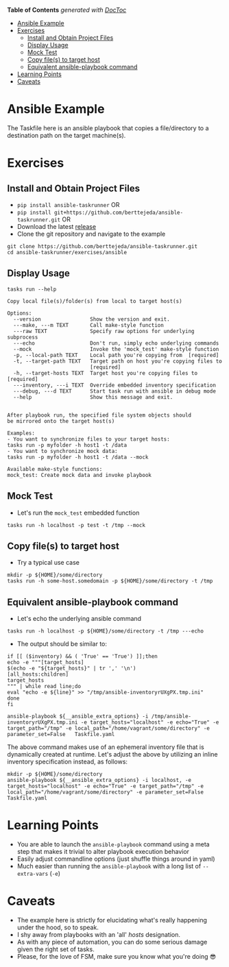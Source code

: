 <!-- START doctoc generated TOC please keep comment here to allow auto update -->
<!-- DON'T EDIT THIS SECTION, INSTEAD RE-RUN doctoc TO UPDATE -->
**Table of Contents**  *generated with [DocToc](https://github.com/thlorenz/doctoc)*

- [Ansible Example](#ansible-example)
- [Exercises](#exercises)
  - [Install and Obtain Project Files](#install-and-obtain-project-files)
  - [Display Usage](#display-usage)
  - [Mock Test](#mock-test)
  - [Copy file(s) to target host](#copy-files-to-target-host)
  - [Equivalent ansible-playbook command](#equivalent-ansible-playbook-command)
- [Learning Points](#learning-points)
- [Caveats](#caveats)

<!-- END doctoc generated TOC please keep comment here to allow auto update -->

<a name="ansible-example"></a>
# Ansible Example

The Taskfile here is an ansible playbook that copies a file/directory to a destination path on the target machine(s).

<a name="exercises"></a>
# Exercises

<a name="install-and-obtain-project-files"></a>
## Install and Obtain Project Files

* `pip install ansible-taskrunner` OR<br />
* `pip install git+https://github.com/berttejeda/ansible-taskrunner.git` OR<br />
* Download the latest [release](https://github.com/berttejeda/ansible-taskrunner/releases)<br />
* Clone the git repository and navigate to the example<br />

```
git clone https://github.com/berttejeda/ansible-taskrunner.git
cd ansible-taskrunner/exercises/ansible
```

<a name="display-usage"></a>
## Display Usage

`tasks run --help`

```
Copy local file(s)/folder(s) from local to target host(s)

Options:
  --version                Show the version and exit.
  ---make, ---m TEXT       Call make-style function
  ---raw TEXT              Specify raw options for underlying subprocess
  ---echo                  Don't run, simply echo underlying commands
  --mock                   Invoke the 'mock_test' make-style function
  -p, --local-path TEXT    Local path you're copying from  [required]
  -t, --target-path TEXT   Target path on host you're copying files to
                           [required]
  -h, --target-hosts TEXT  Target host you're copying files to  [required]
  ---inventory, ---i TEXT  Override embedded inventory specification
  ---debug, ---d TEXT      Start task run with ansible in debug mode
  --help                   Show this message and exit.


After playbook run, the specified file system objects should
be mirrored onto the target host(s)

Examples:
- You want to synchronize files to your target hosts:
tasks run -p myfolder -h host1 -t /data
- You want to synchronize mock data:
tasks run -p myfolder -h host1 -t /data --mock

Available make-style functions:
mock_test: Create mock data and invoke playbook
```

<a name="mock-test"></a>
## Mock Test

* Let's run the `mock_test` embedded function<br />
```
tasks run -h localhost -p test -t /tmp --mock
```

<a name="copy-files-to-target-host"></a>
## Copy file(s) to target host

* Try a typical use case<br />
```
mkdir -p ${HOME}/some/directory
tasks run -h some-host.somedomain -p ${HOME}/some/directory -t /tmp
```

<a name="equivalent-ansible-playbook-command"></a>
## Equivalent ansible-playbook command

* Let's echo the underlying ansible command<br />
```
tasks run -h localhost -p ${HOME}/some/directory -t /tmp ---echo
```

* The output should be similar to:<br />

```
if [[ ($inventory) && ( 'True' == 'True') ]];then
echo -e """[target_hosts]
$(echo -e "${target_hosts}" | tr ',' '\n')
[all_hosts:children]
target_hosts
""" | while read line;do
eval "echo -e ${line}" >> "/tmp/ansible-inventoryrUXgPX.tmp.ini"
done
fi

ansible-playbook ${__ansible_extra_options} -i /tmp/ansible-inventoryrUXgPX.tmp.ini -e target_hosts="localhost" -e echo="True" -e target_path="/tmp" -e local_path="/home/vagrant/some/directory" -e parameter_set=False   Taskfile.yaml
```

The above command makes use of an ephemeral inventory file that is dynamically created at runtime.
Let's adjust the above by utilizing an inline inventory specification instead, as follows:

```
mkdir -p ${HOME}/some/directory
ansible-playbook ${__ansible_extra_options} -i localhost, -e target_hosts="localhost" -e echo="True" -e target_path="/tmp" -e local_path="/home/vagrant/some/directory" -e parameter_set=False   Taskfile.yaml
```

<a name="learning-points"></a>
# Learning Points

- You are able to launch the `ansible-playbook` command using a meta step that makes it trivial to alter playbook execution behavior
- Easily adjust commandline options (just shuffle things around in yaml)
- Much easier than running the `ansible-playbook` with a long list of `--extra-vars` (`-e`)

<a name="caveats"></a>
# Caveats

- The example here is strictly for elucidating what's really happening under the hood, so to speak.
- I shy away from playbooks with an 'all' _hosts_ designation.
- As with any piece of automation, you can do some serious damage given the right set of tasks.
- Please, for the love of FSM, make sure you know what you're doing 😎
